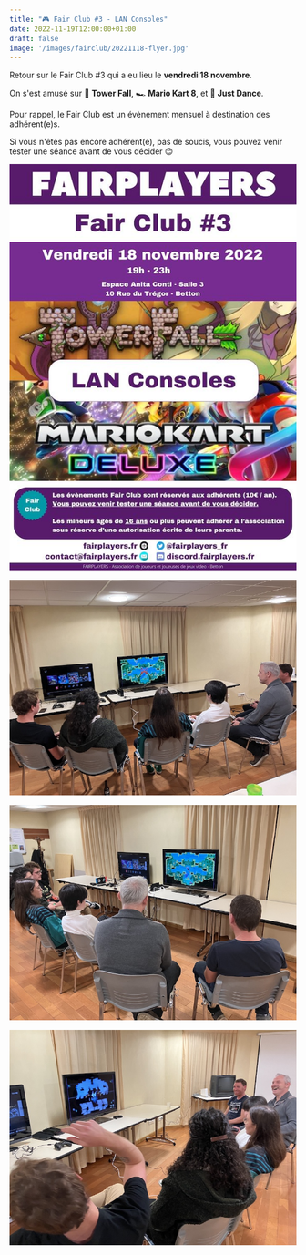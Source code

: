 ```yaml
---
title: "🎮 Fair Club #3 - LAN Consoles"
date: 2022-11-19T12:00:00+01:00
draft: false
image: '/images/fairclub/20221118-flyer.jpg'
---
```


Retour sur le Fair Club #3 qui a eu lieu le **vendredi 18 novembre**.

On s'est amusé sur 🏹 **Tower Fall**, 🏎️ **Mario Kart 8**, et 💃 **Just Dance**.

Pour rappel, le Fair Club est un évènement mensuel à destination des adhérent(e)s.

Si vous n'êtes pas encore adhérent(e), pas de soucis, vous pouvez venir tester une séance avant de vous décider 😊

![Flyer](/images/fairclub/20221118-flyer.jpg)

![Un](/images/fairclub/20221118/01.jpg)

![Deux](/images/fairclub/20221118/02.jpg)

![Trois](/images/fairclub/20221118/03.jpg)
